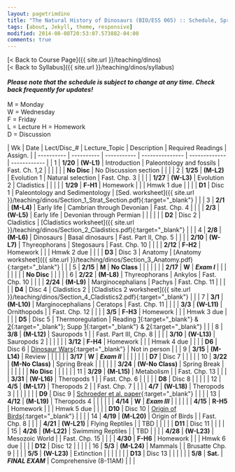 ```yaml
---
layout: pagetrimdino
title: "The Natural History of Dinosaurs (BIO/ESS 065) :: Schedule, Spring 2021"
tags: [about, Jekyll, theme, responsive]
modified: 2014-08-08T20:53:07.573882-04:00
comments: true
---
```


[< Back to Course Page]({{ site.url }}/teaching/dinos)  
[< Back to Syllabus]({{ site.url }}/teaching/dinos/syllabus)  
<br>
***Please note that the schedule is subject to change at any time. Check back frequently for updates!***  
<br>
M = Monday  
W = Wednesday  
F = Friday  
L = Lecture 
H = Homework   
D = Discussion

<style>
table{
    border-collapse: collapse;
    border-spacing: 0;
    /* border:1px solid #808080; */
}

/* th{
    border:1px solid #808080;
}

td{
    border:1px solid #808080;
} */
tr:nth-child(even) {background: #B2DFEE}
tr:nth-child(odd) {background: #FFF}
</style>

| Wk | Date | Lect/Disc_# | Lecture_Topic | Description | Required Readings | Assign. |
| ---------- | ---------- | ----------- | --------------- | ------------- | ------------ |
| 1 | **1/20**       | **(W-L1)** | Introduction | Paleontology and fossils | Fast. Ch. 1,2 |     |
|  |         |  | **No Disc** | No Discussion section |  |     |
| 2 | **1/25**  | **(M-L2)** | Evolution 1 | Natural selection | Fast. Chp. 3 |     |
|  |  **1/27**  | **(W-L3)** | Evolution 2 | Cladistics |  |     |
|  | **1/29**  | **F-H1** | Homework |  |  |  Hmwk 1 due   |
|  |        | **D1** | Disc 1 | Paleontology and Sedimentology | [Sed. worksheet]({{ site.url }}/teaching/dinos/Section_1_Strat_Section.pdf){:target="_blank"} |     |
| 3 | **2/1**       | **(M-L4)** | Early life | Cambrian through Devonian | Fast. Chp. 4 |     |
|  |  **2/3**   | **(W-L5)** | Early life | Devonian through Permian |  |     |
|  |        | **D2** | Disc 2 |  Cladistics    | [Cladistics worksheet]({{ site.url }}/teaching/dinos/Section_2_Cladistics.pdf){:target="_blank"} |     |
| 4 | **2/8** | **(M-L6)** | Dinosaurs | Basal dinosaurs | Fast. Part II, Chp. 5 |    |
|  | **2/10** | **(W-L7)** | Thyreophorans | Stegosaurs | Fast. Chp. 10 |    |
|  | **2/12**  | **F-H2** | Homework |  |  |  Hmwk 2 due   |
|  |         | **D3** | Disc 3 |  Anatomy  |  [Anatomy worksheet]({{ site.url }}/teaching/dinos/Section_3_Anatomy.pdf){:target="_blank"}  |     |
| 5 | **2/15** | **M** | **No Class** |  |  |    |
|  |  | **2/17** | **W** | ***Exam I***   |  |  |    |
|  |         |  | **No Disc** |   |  |    |
| 6 | **2/22** | **(M-L8)** | Thyreophorans | Ankylos | Fast. Chp. 10 |    |
|  | **2/24** | **(M-L9)** | Marginocephalians | Pachys | Fast. Chp. 11 |    |
|  |         | **D4** | Disc 4 |  Cladistics 2  | [Cladistics 2 worksheet]({{ site.url }}/teaching/dinos/Section_4_Cladistics2.pdf){:target="_blank"}  |     |
| 7 | **3/1** | **(M-L10)** | Marginocephalians | Ceratops | Fast. Chp. 11 |    |
|  | **3/3** | **(W-L11)** | Ornithopods |  | Fast. Chp. 12 |    |
|  |  **3/5** | **F-H3** | Homework |  |  |  Hmwk 3 due   |
|  |         | **D5** | Disc 5 |  Thermoregulation   | Reading [1](https://www.wired.com/2009/07/toucanbill/){:target="_blank"} & [2](https://www.smithsonianmag.com/science-nature/armored-dinosaurs-kept-cool-labyrinth-nose-canals-180971073/){:target="_blank"}; Supp [1](https://journals.plos.org/plosone/article?id=10.1371/journal.pone.0207381){:target="_blank"} & [2](https://science.sciencemag.org/content/325/5939/468?ijkey=b5e9d5b337a93ab599c7c44bec9573a4cca5224e&keytype2=tf_ipsecsha){:target="_blank"} |    |
| 8 | **3/8** | **(M-L12)** | Sauropods 1 |  | Fast. Part III, Chp. 8 |   |
|  | **3/10** | **(W-L13)** | Sauropods 2 |  |    |    |
|  |  **3/12** | **F-H4** | Homework |  |  |  Hmwk 4 due   |
|  |         | **D6** | Disc 6 | [Dinosaur Wars](https://ucmerced.box.com/s/gtbzmxc4oou7wmki8xyj60exusqew30q){:target="_blank"}  | Not in person |    |
| 9 | **3/15** | **(M-L14)** | Review |  |  |  |
|  | **3/17** | **W** | ***Exam II*** |  |  |    |
|  |        | **D7** | Disc 7 |     |  |    |
| 10 | **3/22** | **(M-No Class)** | Spring Break |  |  |    |
|  | **3/24** | **(W-No Class)** | Spring Break |  |  |    |
|  |         | **No Disc** |  |  |   |    |
| 11 | **3/29** | **(M-L15)** | Metabolism |  | Fast. Chp. 13 |    |
|  | **3/31** | **(W-L16)** | Theropods 1 |  | Fast. Chp. 6 |    |
|  |       | **D8** | Disc 8 |    |  |   |
| 12 | **4/5** | **(M-L17)** | Theropods 2 |  | Fast. Chp. 7 |    |
|  | **4/7** | **(W-L18)** | Theropods 3 |  |  |    |
|  |         | **D9** | Disc 9 | [Schroeder et al. paper](https://ucmerced.box.com/s/08jfqfcwdtnecfzc9djh0g42w87z5gi8){:target="_blank"}  |  |  |
| 13 | **4/12** | **(M-L19)** | Theropods 4 |  |  | |
|  | **4/14** | **W** | ***Exam III*** |  |  |    |
|  |  **4/15** | **R-H5** | Homework |  |  |  Hmwk 5 due   |
|  |        | **D10** | Disc 10 | [Origin of Birds](https://ucmerced.box.com/s/yqr6fc2tci22jbheq7qmkjpr0yaqrwk8){:target="_blank"}    |  |  |
| 14 | **4/19** | **(M-L20)** | Origin of Birds |  | Fast. Chp. 8 |    |
|  | **4/21** | **(W-L21)** | Flying Reptiles |  | TBD |    |
|  |         | **D11** | Disc 11 |   | |  |
| 15 | **4/26** | **(M-L22)** | Swimming Reptiles |  | TBD |    |
|  | **4/28** | **(W-L23)** | Mesozoic World |  | Fast. Chp. 15 |    |
|  |  **4/30** | **F-H6** | Homework |  |  |  Hmwk 6 due   |
|  |        | **D12** | Disc 12 |   | |  |
| 16 | **5/3** | **(M-L24)** | Mammals |  | Brusatte Chp. 9 |    |
|  | **5/5** | **(W-L23)** | Extinction |  |  |    |
|  |        | **D13** | Disc 13 |   | |  |
|  | **5/8** | **Sat.** | ***FINAL EXAM*** | Comprehensive (8-11AM)  |  |  |



<!-- | **12/8** | **(T-L26)** | Communities | Community assembly, succession | Bowman Ch. 17 |    |
| **12/10** | **(R-L27)** | Biogeography | Patterns of species diversity | Bowman Ch. 18 |    |
|     **12/11**    | **(F-D14)** | Disc 14 | Modeling colonization & extinction  | |  | -->
<!-- | **11/17** | **(T-L22)** | Disease 1 | The dynamics of disease | TBD |    |
| **11/19** | **(R-L23)** | Disease 2 | Epidemics and pandemics |  |    | -->

<!---
| **11/17** | **23-T** | Interactions | Mutualism and commensalism | Bowman Ch. 15 |    |
| **11/19** | **24-R** | Networks | Interactions across ecological networks | TBD |    |
|         | | **Disc-12** |  Analyzing ecological networks |  | HW-9 due |--->
